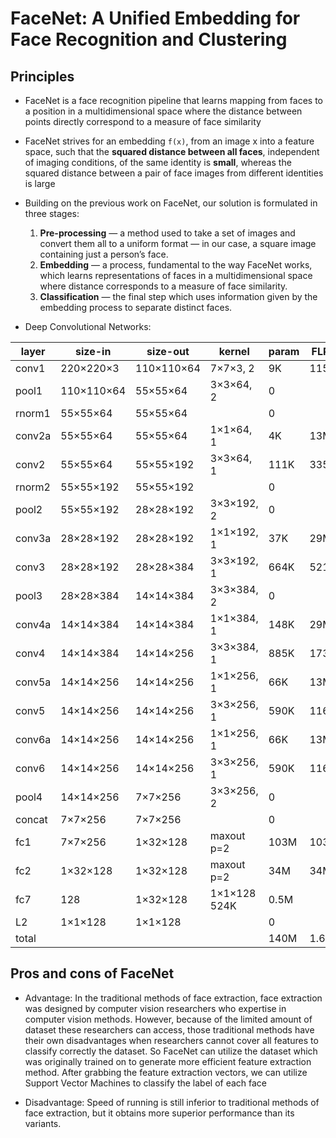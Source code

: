 # FaceNet: A Unified Embedding for Face Recognition and Clustering
## Principles
-  FaceNet is a face recognition pipeline that learns mapping from faces to a position in a multidimensional space where the distance between points directly correspond to a measure of face similarity
- FaceNet strives for an embedding `f(x)`, from an image x into a feature space, such that the **squared distance between all faces**, independent of imaging conditions, of the same identity is **small**, whereas the squared distance between a pair of face images from different identities is large
- Building on the previous work on FaceNet, our solution is formulated in three stages:
    1. **Pre-processing** — a method used to take a set of images and convert them all to a uniform format — in our case, a square image containing just a person’s face.
    2. **Embedding** — a process, fundamental to the way FaceNet works, which learns representations of faces in a multidimensional space where distance corresponds to a measure of face similarity.
    3. **Classification** — the final step which uses information given by the embedding process to separate distinct faces.

- Deep Convolutional Networks:

|layer|size-in|size-out|kernel|param|FLPS|
|-----|-------|--------|------|-----|-----|
|conv1|220×220×3| 110×110×64| 7×7×3, 2| 9K |115M
|pool1| 110×110×64| 55×55×64| 3×3×64, 2| 0|
|rnorm1| 55×55×64| 55×55×64| |0|
|conv2a| 55×55×64| 55×55×64| 1×1×64, 1| 4K| 13M
|conv2| 55×55×64| 55×55×192| 3×3×64, 1| 111K |335M
|rnorm2| 55×55×192| 55×55×192| |0|
|pool2| 55×55×192| 28×28×192| 3×3×192, 2| 0|
|conv3a| 28×28×192| 28×28×192| 1×1×192, 1| 37K |29M
|conv3| 28×28×192| 28×28×384| 3×3×192, 1| 664K |521M
|pool3| 28×28×384| 14×14×384| 3×3×384, 2| 0|
|conv4a| 14×14×384| 14×14×384| 1×1×384, 1| 148K |29M
|conv4| 14×14×384| 14×14×256| 3×3×384, 1| 885K| 173M
|conv5a| 14×14×256| 14×14×256| 1×1×256, 1| 66K |13M
|conv5| 14×14×256| 14×14×256| 3×3×256, 1| 590K |116M
|conv6a| 14×14×256| 14×14×256| 1×1×256, 1 |66K |13M
|conv6| 14×14×256| 14×14×256| 3×3×256, 1| 590K |116M
|pool4| 14×14×256| 7×7×256| 3×3×256, 2 |0|
|concat| 7×7×256| 7×7×256 ||0|
|fc1| 7×7×256| 1×32×128| maxout p=2 |103M |103M
|fc2| 1×32×128| 1×32×128| maxout p=2 |34M |34M
|fc7|128| 1×32×128| 1×1×128 524K| 0.5M|
|L2| 1×1×128| 1×1×128|| 0|
|total| | ||140M| 1.6B

## Pros and cons of FaceNet
- Advantage: In the traditional methods of face extraction, face extraction was designed by computer vision researchers who expertise in computer vision methods. However, because of the limited amount of dataset these researchers can access, those traditional methods have their own disadvantages when researchers cannot cover all features to classify correctly the dataset. So FaceNet can utilize the dataset which was originally trained on to generate more efficient feature extraction method. After grabbing the feature extraction vectors, we can utilize Support Vector Machines to classify the label of each face

- Disadvantage: Speed of running is still inferior to traditional methods of face extraction, but it obtains more superior performance than its variants.